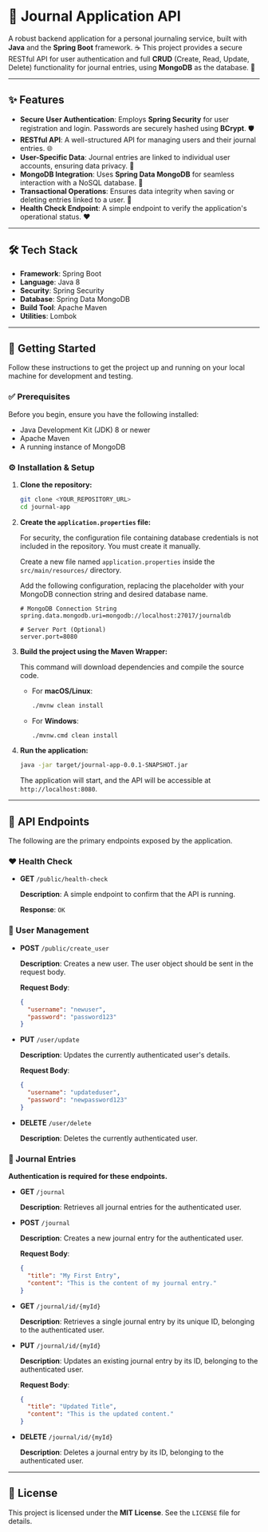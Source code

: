 # 📓 Journal Application API

A robust backend application for a personal journaling service, built with **Java** and the **Spring Boot** framework. ☕ This project provides a secure RESTful API for user authentication and full **CRUD** (Create, Read, Update, Delete) functionality for journal entries, using **MongoDB** as the database. 🔐

---

## ✨ Features

* **Secure User Authentication**: Employs **Spring Security** for user registration and login. Passwords are securely hashed using **BCrypt**. 🛡️
* **RESTful API**: A well-structured API for managing users and their journal entries. 🌐
* **User-Specific Data**: Journal entries are linked to individual user accounts, ensuring data privacy. 👤
* **MongoDB Integration**: Uses **Spring Data MongoDB** for seamless interaction with a NoSQL database. 🍃
* **Transactional Operations**: Ensures data integrity when saving or deleting entries linked to a user. 🔄
* **Health Check Endpoint**: A simple endpoint to verify the application's operational status. ❤️

---

## 🛠️ Tech Stack

* **Framework**: Spring Boot
* **Language**: Java 8
* **Security**: Spring Security
* **Database**: Spring Data MongoDB
* **Build Tool**: Apache Maven
* **Utilities**: Lombok

---

## 🚀 Getting Started

Follow these instructions to get the project up and running on your local machine for development and testing.

### ✅ Prerequisites

Before you begin, ensure you have the following installed:

* Java Development Kit (JDK) 8 or newer
* Apache Maven
* A running instance of MongoDB

### ⚙️ Installation & Setup

1.  **Clone the repository:**

    ```bash
    git clone <YOUR_REPOSITORY_URL>
    cd journal-app
    ```

2.  **Create the `application.properties` file:**

    For security, the configuration file containing database credentials is not included in the repository. You must create it manually.

    Create a new file named `application.properties` inside the `src/main/resources/` directory.

    Add the following configuration, replacing the placeholder with your MongoDB connection string and desired database name.

    ```properties
    # MongoDB Connection String
    spring.data.mongodb.uri=mongodb://localhost:27017/journaldb

    # Server Port (Optional)
    server.port=8080
    ```

3.  **Build the project using the Maven Wrapper:**

    This command will download dependencies and compile the source code.

    * For **macOS/Linux**:

        ```bash
        ./mvnw clean install
        ```

    * For **Windows**:

        ```bash
        ./mvnw.cmd clean install
        ```

4.  **Run the application:**

    ```bash
    java -jar target/journal-app-0.0.1-SNAPSHOT.jar
    ```

    The application will start, and the API will be accessible at `http://localhost:8080`.

---

## 📝 API Endpoints

The following are the primary endpoints exposed by the application.

### ❤️ Health Check

* **GET** `/public/health-check`

    **Description**: A simple endpoint to confirm that the API is running.

    **Response**: `OK`

### 👤 User Management

* **POST** `/public/create_user`

    **Description**: Creates a new user. The user object should be sent in the request body.

    **Request Body**:

    ```json
    {
      "username": "newuser",
      "password": "password123"
    }
    ```

* **PUT** `/user/update`

    **Description**: Updates the currently authenticated user's details.

    **Request Body**:

    ```json
    {
      "username": "updateduser",
      "password": "newpassword123"
    }
    ```
* **DELETE** `/user/delete`

    **Description**: Deletes the currently authenticated user.


### 📓 Journal Entries

**Authentication is required for these endpoints.**

* **GET** `/journal`

    **Description**: Retrieves all journal entries for the authenticated user.

* **POST** `/journal`

    **Description**: Creates a new journal entry for the authenticated user.

    **Request Body**:

    ```json
    {
      "title": "My First Entry",
      "content": "This is the content of my journal entry."
    }
    ```

* **GET** `/journal/id/{myId}`

    **Description**: Retrieves a single journal entry by its unique ID, belonging to the authenticated user.

* **PUT** `/journal/id/{myId}`

    **Description**: Updates an existing journal entry by its ID, belonging to the authenticated user.

    **Request Body**:

    ```json
    {
      "title": "Updated Title",
      "content": "This is the updated content."
    }
    ```

* **DELETE** `/journal/id/{myId}`

    **Description**: Deletes a journal entry by its ID, belonging to the authenticated user.

---

## 📄 License

This project is licensed under the **MIT License**. See the `LICENSE` file for details.